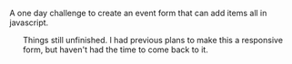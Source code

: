 <p>A one day challenge to create an event form that can add items all in javascript.</p>
<ol> Things still unfinished. I had previous plans to make this a responsive form, but haven't had the time to come back to it.</p>
